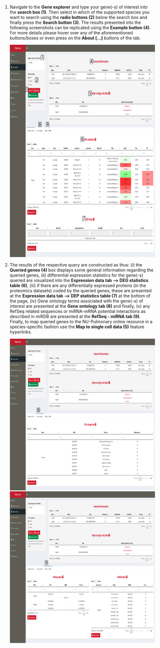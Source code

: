 1. Navigate to the **Gene explorer** and type your gene(-s) of interest into the **search box (1)**. Then select in which of the supported species you want to search using the **radio buttons (2)** below the search box and finally press the **Search button (3)**. The results presented into the following screenshots can be replicated using the **Example button (4)**. For more details please hover over any of the aforementioned buttons/boxes or even press on the **About [...]** buttons of the tab.

	<a href= "faqScreenshots/geneExpl1.png" target="_blank" rel='noopener noreferrer'> 
		<img src= "./faqScreenshots/geneExpl1.png" alt="image" style="width:800px;height:700px" class="center"/>
	</a>

2. The results of the respective query are constructed as thus: (i) the **Queried genes (4)** box displays some general information regarding the queried genes, (ii) differential expression statistics for the gene(-s) queried are visualized into the **Expression data tab --> DEG statistics table (6)**, (iii) if there are any differentially expressed proteins (in the proteomics datasets) coded by the queried genes, these are presented at the **Expression data tab --> DEP statistics table (7)** at the bottom of the page, (iv) Gene ontology terms associated with the gene(-s) of interest are presented at the **Gene ontology tab (8)** and finally, (v) any RefSeq related sequences or miRNA-mRNA potential interactions as described in miRDB are presented at the **RefSeq - miRNA tab (9)**. Finally, to map queried genes to the NU-Pulmonary online resource in a species-specific fashion use the **Map to single cell data (5)** feature hyperlinks. 
	
	<a href= "faqScreenshots/geneExpl2.png" target="_blank" rel='noopener noreferrer'> 
		<img src= "./faqScreenshots/geneExpl2.png" alt="image" style="width:900px;height:500px" class="center"/>
	</a>
	<a href= "faqScreenshots/geneExpl3.png" target="_blank" rel='noopener noreferrer'> 
		<img src= "./faqScreenshots/geneExpl3.png" alt="image" style="width:900px;height:500px" class="center"/>
	</a>
